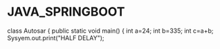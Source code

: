 # JAVA_SPRINGBOOT
class Autosar
{ 
public static void main()
{
int a=24;
int b=335;
int c=a+b;
Sysyem.out.print("HALF DELAY");
